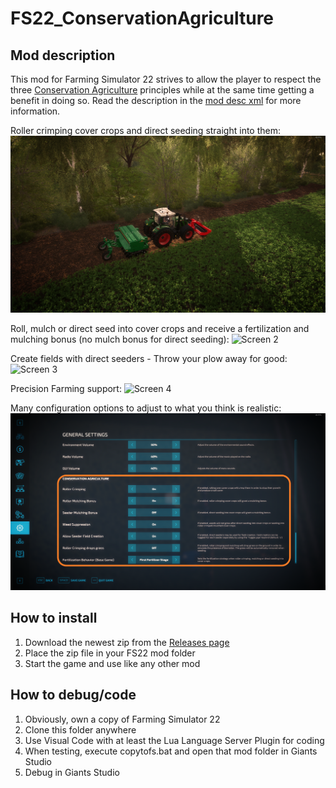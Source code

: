 # FS22_ConservationAgriculture

## Mod description

This mod for Farming Simulator 22 strives to allow the player to respect the three [Conservation Agriculture](https://www.fao.org/conservation-agriculture/en/) principles while at the same time getting a benefit in doing so.
Read the description in the [mod desc xml](modDesc.xml) for more information.

Roller crimping cover crops and direct seeding straight into them:
![Screen 1](screenshots/Screenshot1.png)

Roll, mulch or direct seed into cover crops and receive a fertilization and mulching bonus (no mulch bonus for direct seeding):
![Screen 2](screenshots/Screenshot2.png)

Create fields with direct seeders - Throw your plow away for good:
![Screen 3](screenshots/Screenshot3.png)

Precision Farming support:
![Screen 4](screenshots/Screenshot4.png)

Many configuration options to adjust to what you think is realistic:
![Screen 5](screenshots/Screenshot5.png)

## How to install

1. Download the newest zip from the [Releases page](https://github.com/Timmeey86/FS22_ConservationAgriculture/releases)
1. Place the zip file in your FS22 mod folder
1. Start the game and use like any other mod

## How to debug/code

1. Obviously, own a copy of Farming Simulator 22
1. Clone this folder anywhere
1. Use Visual Code with at least the Lua Language Server Plugin for coding
1. When testing, execute copytofs.bat and open that mod folder in Giants Studio
1. Debug in Giants Studio